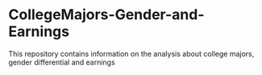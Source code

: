 # CollegeMajors-Gender-and-Earnings
This repository contains information on the analysis about college majors, gender differential and earnings

